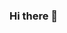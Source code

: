 ### Hi there 👋

<!--
**naitopia** is a personal portfolio/space to display my hobbies and interests while learning how to utilize github and working on my site mapping skills. 

- 🔭 I’m currently working on a podcast series
- 📫 How to reach me: naila.butt@mail.citytech.cuny.edu
- 😄 Pronouns: she/her

-->
